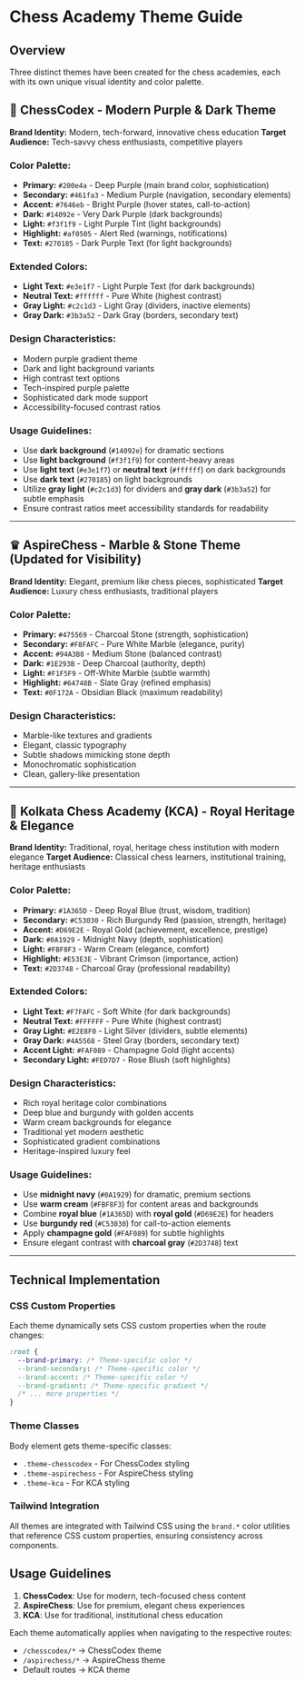 # Chess Academy Theme Guide

## Overview
Three distinct themes have been created for the chess academies, each with its own unique visual identity and color palette.

## 🎯 ChessCodex - Modern Purple & Dark Theme
**Brand Identity:** Modern, tech-forward, innovative chess education
**Target Audience:** Tech-savvy chess enthusiasts, competitive players

### Color Palette:
- **Primary:** `#200e4a` - Deep Purple (main brand color, sophistication)
- **Secondary:** `#461fa3` - Medium Purple (navigation, secondary elements)
- **Accent:** `#7646eb` - Bright Purple (hover states, call-to-action)
- **Dark:** `#14092e` - Very Dark Purple (dark backgrounds)
- **Light:** `#f3f1f9` - Light Purple Tint (light backgrounds)
- **Highlight:** `#af0505` - Alert Red (warnings, notifications)
- **Text:** `#270185` - Dark Purple Text (for light backgrounds)

### Extended Colors:
- **Light Text:** `#e3e1f7` - Light Purple Text (for dark backgrounds)
- **Neutral Text:** `#ffffff` - Pure White (highest contrast)
- **Gray Light:** `#c2c1d3` - Light Gray (dividers, inactive elements)
- **Gray Dark:** `#3b3a52` - Dark Gray (borders, secondary text)

### Design Characteristics:
- Modern purple gradient theme
- Dark and light background variants
- High contrast text options
- Tech-inspired purple palette
- Sophisticated dark mode support
- Accessibility-focused contrast ratios

### Usage Guidelines:
- Use **dark background** (`#14092e`) for dramatic sections
- Use **light background** (`#f3f1f9`) for content-heavy areas
- Use **light text** (`#e3e1f7`) or **neutral text** (`#ffffff`) on dark backgrounds
- Use **dark text** (`#270185`) on light backgrounds
- Utilize **gray light** (`#c2c1d3`) for dividers and **gray dark** (`#3b3a52`) for subtle emphasis
- Ensure contrast ratios meet accessibility standards for readability

---

## ♛ AspireChess - Marble & Stone Theme (Updated for Visibility)
**Brand Identity:** Elegant, premium like chess pieces, sophisticated
**Target Audience:** Luxury chess enthusiasts, traditional players

### Color Palette:
- **Primary:** `#475569` - Charcoal Stone (strength, sophistication)
- **Secondary:** `#F8FAFC` - Pure White Marble (elegance, purity)
- **Accent:** `#94A3B8` - Medium Stone (balanced contrast)
- **Dark:** `#1E293B` - Deep Charcoal (authority, depth)
- **Light:** `#F1F5F9` - Off-White Marble (subtle warmth)
- **Highlight:** `#64748B` - Slate Gray (refined emphasis)
- **Text:** `#0F172A` - Obsidian Black (maximum readability)

### Design Characteristics:
- Marble-like textures and gradients
- Elegant, classic typography
- Subtle shadows mimicking stone depth
- Monochromatic sophistication
- Clean, gallery-like presentation

---

## 👑 Kolkata Chess Academy (KCA) - Royal Heritage & Elegance
**Brand Identity:** Traditional, royal, heritage chess institution with modern elegance
**Target Audience:** Classical chess learners, institutional training, heritage enthusiasts

### Color Palette:
- **Primary:** `#1A365D` - Deep Royal Blue (trust, wisdom, tradition)
- **Secondary:** `#C53030` - Rich Burgundy Red (passion, strength, heritage)
- **Accent:** `#D69E2E` - Royal Gold (achievement, excellence, prestige)
- **Dark:** `#0A1929` - Midnight Navy (depth, sophistication)
- **Light:** `#FBF8F3` - Warm Cream (elegance, comfort)
- **Highlight:** `#E53E3E` - Vibrant Crimson (importance, action)
- **Text:** `#2D3748` - Charcoal Gray (professional readability)

### Extended Colors:
- **Light Text:** `#F7FAFC` - Soft White (for dark backgrounds)
- **Neutral Text:** `#FFFFFF` - Pure White (highest contrast)
- **Gray Light:** `#E2E8F0` - Light Silver (dividers, subtle elements)
- **Gray Dark:** `#4A5568` - Steel Gray (borders, secondary text)
- **Accent Light:** `#FAF089` - Champagne Gold (light accents)
- **Secondary Light:** `#FED7D7` - Rose Blush (soft highlights)

### Design Characteristics:
- Rich royal heritage color combinations
- Deep blue and burgundy with golden accents
- Warm cream backgrounds for elegance
- Traditional yet modern aesthetic
- Sophisticated gradient combinations
- Heritage-inspired luxury feel

### Usage Guidelines:
- Use **midnight navy** (`#0A1929`) for dramatic, premium sections
- Use **warm cream** (`#FBF8F3`) for content areas and backgrounds
- Combine **royal blue** (`#1A365D`) with **royal gold** (`#D69E2E`) for headers
- Use **burgundy red** (`#C53030`) for call-to-action elements
- Apply **champagne gold** (`#FAF089`) for subtle highlights
- Ensure elegant contrast with **charcoal gray** (`#2D3748`) text

---

## Technical Implementation

### CSS Custom Properties
Each theme dynamically sets CSS custom properties when the route changes:
```css
:root {
  --brand-primary: /* Theme-specific color */
  --brand-secondary: /* Theme-specific color */
  --brand-accent: /* Theme-specific color */
  --brand-gradient: /* Theme-specific gradient */
  /* ... more properties */
}
```

### Theme Classes
Body element gets theme-specific classes:
- `.theme-chesscodex` - For ChessCodex styling
- `.theme-aspirechess` - For AspireChess styling  
- `.theme-kca` - For KCA styling

### Tailwind Integration
All themes are integrated with Tailwind CSS using the `brand.*` color utilities that reference CSS custom properties, ensuring consistency across components.

## Usage Guidelines

1. **ChessCodex**: Use for modern, tech-focused chess content
2. **AspireChess**: Use for premium, elegant chess experiences
3. **KCA**: Use for traditional, institutional chess education

Each theme automatically applies when navigating to the respective routes:
- `/chesscodex/*` → ChessCodex theme
- `/aspirechess/*` → AspireChess theme
- Default routes → KCA theme

